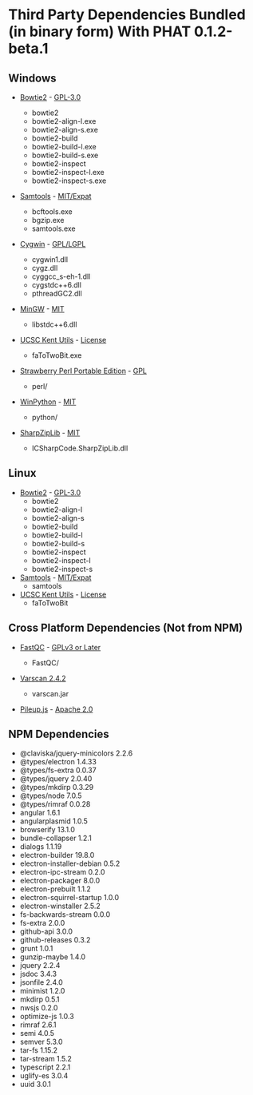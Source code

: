 # Third Party Dependencies Bundled (in binary form) With PHAT 0.1.2-beta.1

## Windows
- [Bowtie2](http://bowtie-bio.sourceforge.net/bowtie2/index.shtml) - [GPL-3.0](https://github.com/BenLangmead/bowtie2/blob/master/LICENSE)
    - bowtie2
    - bowtie2-align-l.exe
    - bowtie2-align-s.exe
    - bowtie2-build
    - bowtie2-build-l.exe
    - bowtie2-build-s.exe
    - bowtie2-inspect
    - bowtie2-inspect-l.exe
    - bowtie2-inspect-s.exe
- [Samtools](http://www.htslib.org/) - [MIT/Expat](https://github.com/samtools/samtools/blob/develop/LICENSE)
    - bcftools.exe
    - bgzip.exe
    - samtools.exe
- [Cygwin](https://cygwin.com/) - [GPL/LGPL](https://cygwin.com/licensing.html)
    - cygwin1.dll
    - cygz.dll
    - cyggcc_s-eh-1.dll
    - cygstdc++6.dll
    - pthreadGC2.dll
- [MinGW](http://www.mingw.org/) - [MIT](https://sourceforge.net/p/mingw/mingw-org-wsl/ci/21762bb4a1bd0c88c38eead03f59e8d994349e83/tree/LICENSE)
    - libstdc++6.dll
- [UCSC Kent Utils](http://genome-source.cse.ucsc.edu/gitweb/?p=kent.git;a=tree;f=src/utils;h=7e6cf8a566bedcec93b353bb72635f7b9c66b2a4;hb=HEAD) - [License](http://genome-source.cse.ucsc.edu/gitweb/?p=kent.git;a=blob;f=src/utils/LICENSE;h=e850d1163ab35bf94d486a2bb60df165ff4a01bc;hb=HEAD)
    - faToTwoBit.exe
- [Strawberry Perl Portable Edition](http://strawberryperl.com/) - [GPL]()
    - perl/

- [WinPython](https://winpython.github.io/) - [MIT](https://github.com/winpython/winpython/blob/master/LICENSE)
    - python/
- [SharpZipLib](https://icsharpcode.github.io/SharpZipLib/) - [MIT](https://github.com/icsharpcode/SharpZipLib/blob/master/LICENSE.txt)
    - ICSharpCode.SharpZipLib.dll


## Linux
- [Bowtie2](http://bowtie-bio.sourceforge.net/bowtie2/index.shtml) - [GPL-3.0](https://github.com/BenLangmead/bowtie2/blob/master/LICENSE)
    - bowtie2
    - bowtie2-align-l
    - bowtie2-align-s
    - bowtie2-build
    - bowtie2-build-l
    - bowtie2-build-s
    - bowtie2-inspect
    - bowtie2-inspect-l
    - bowtie2-inspect-s
- [Samtools](http://www.htslib.org/) - [MIT/Expat](https://github.com/samtools/samtools/blob/develop/LICENSE)
    - samtools
- [UCSC Kent Utils](http://genome-source.cse.ucsc.edu/gitweb/?p=kent.git;a=tree;f=src/utils;h=7e6cf8a566bedcec93b353bb72635f7b9c66b2a4;hb=HEAD) - [License](http://genome-source.cse.ucsc.edu/gitweb/?p=kent.git;a=blob;f=src/utils/LICENSE;h=e850d1163ab35bf94d486a2bb60df165ff4a01bc;hb=HEAD)
    - faToTwoBit

## Cross Platform Dependencies (Not from NPM)
- [FastQC](https://www.bioinformatics.babraham.ac.uk/projects/fastqc/) - [GPLv3 or Later](https://www.gnu.org/copyleft/gpl.html)
    - FastQC/
- [Varscan 2.4.2](http://dkoboldt.github.io/varscan/)
    - varscan.jar

- [Pileup.js](https://github.com/hammerlab/pileup.js) - [Apache 2.0](https://github.com/hammerlab/pileup.js/blob/master/LICENSE)

## NPM Dependencies
- @claviska/jquery-minicolors 2.2.6  
- @types/electron  1.4.33  
- @types/fs-extra  0.0.37  
- @types/jquery 2.0.40  
- @types/mkdirp 0.3.29  
- @types/node 7.0.5  
- @types/rimraf  0.0.28  
- angular 1.6.1  
- angularplasmid 1.0.5  
- browserify 13.1.0  
- bundle-collapser 1.2.1  
- dialogs 1.1.19  
- electron-builder 19.8.0  
- electron-installer-debian 0.5.2  
- electron-ipc-stream 0.2.0  
- electron-packager 8.0.0  
- electron-prebuilt 1.1.2  
- electron-squirrel-startup 1.0.0  
- electron-winstaller 2.5.2  
- fs-backwards-stream  0.0.0  
- fs-extra 2.0.0  
- github-api 3.0.0  
- github-releases 0.3.2  
- grunt 1.0.1  
- gunzip-maybe 1.4.0  
- jquery 2.2.4  
- jsdoc 3.4.3  
- jsonfile 2.4.0  
- minimist 1.2.0  
- mkdirp 0.5.1  
- nwsjs 0.2.0  
- optimize-js 1.0.3  
- rimraf 2.6.1  
- semi 4.0.5  
- semver 5.3.0  
- tar-fs 1.15.2  
- tar-stream 1.5.2  
- typescript 2.2.1  
- uglify-es  3.0.4  
- uuid 3.0.1